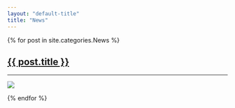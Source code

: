 ```yaml
---
layout: "default-title"
title: "News"
---
```


<!-- Pubs List -->
{% for post in site.categories.News %}
<div class="image-container shadow center" >
  <div class="pub-preview">
    <article class="post-preview">
        <a href="{{ post.url | prepend: site.baseurl | replace: '//', '/' }}">
        <h2 class="post-title">{{ post.title }}</h2>
        <hr class="striped-border"> 
        <picture height="900">
            <source
                srcset="{{site.baseurl}}/assets/content/Images/News/{{ post.year }}/{{ post.post-id }}/{{ post.titlepic }}.{{ post.titlepic_suff }} 2x"
                media="(max-width: 768px) and (-webkit-min-device-pixel-ratio: 1.5), (max-width: 768px) and (min-resolution: 144dpi)">
            <source
                srcset="{{site.baseurl}}/assets/content/Images/News/{{ post.year }}/{{ post.post-id }}/{{ post.titlepic }}.{{ post.titlepic_suff }} 2x"
                media="(max-width: 768px)">
            <source
                srcset="{{site.baseurl}}/assets/content/Images/News/{{ post.year }}/{{ post.post-id }}/{{ post.titlepic }}.{{ post.titlepic_suff }} 2x"
                media="(-webkit-min-device-pixel-ratio: 1.5), (min-resolution: 144dpi)">
            <source
                srcset="{{site.baseurl}}/assets/content/Images/News/{{ post.year }}/{{ post.id }}/{{ post.titlepic }}.{{ post.titlepic_suff }} 2x">
            <img src="{{site.baseurl}}/assets/content/Images/News/{{ post.year }}/{{ post.post-id }}/{{ post.titlepic }}.{{ post.titlepic_suff }}">
        </picture>
        <!-- <div class="post-excerpt"> <p>{% if post.excerpt %}{{post.excerpt | strip_html }}{% endif %}...</p> </div> -->
        </a>
    </article>
    <a href="{{ post.url | prepend: site.baseurl | replace: '//', '/' }}">
    <div class="after"></div>
    </a>
  </div>
</div>


{% endfor %}


